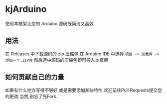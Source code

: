 # kjArduino

使用本框架让您的 Arduino 源码既简洁又高效

## 用法
在 Releases 中下载源码的 zip 压缩包,在 Arduino IDE 中选择 `项目 -> 加载库 -> 添加一个.ZIP库` 然后选中源码的压缩包即可导入本框架

## 如何贡献自己的力量
如果有什么地方写得不够好,或是需要添加某些特性,欢迎前往Pull Requests提交您的更改.当然,别忘了先Fork.
